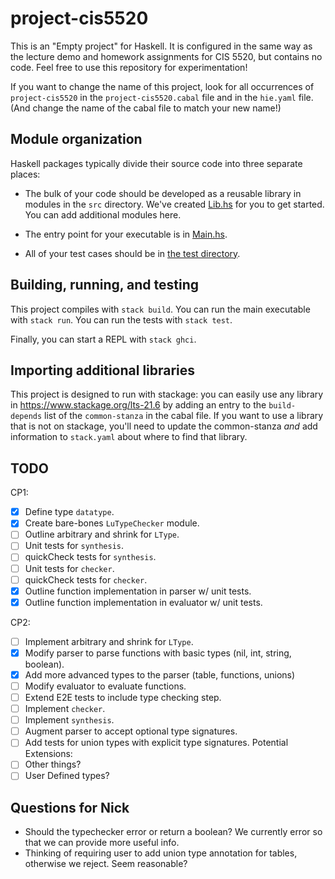 # project-cis5520

This is an "Empty project" for Haskell. It is configured in the same way as
the lecture demo and homework assignments for CIS 5520, but contains no
code. Feel free to use this repository for experimentation!

If you want to change the name of this project, look for all occurrences of
`project-cis5520` in the `project-cis5520.cabal` file and in the `hie.yaml` 
file. (And change the name of the cabal file to match your new name!)

## Module organization

Haskell packages typically divide their source code into three separate places:

  - The bulk of your code should be developed as a reusable library in 
    modules in the `src` directory. We've created [Lib.hs](src/Lib.hs) 
    for you to get started. You can add additional modules here.
  
  - The entry point for your executable is in [Main.hs](app/Main.hs). 
  
  - All of your test cases should be in [the test directory](test/Spec.hs).

## Building, running, and testing

This project compiles with `stack build`. 
You can run the main executable with `stack run`.
You can run the tests with `stack test`. 

Finally, you can start a REPL with `stack ghci`.

## Importing additional libraries

This project is designed to run with stackage: you can easily use any library
in https://www.stackage.org/lts-21.6 by adding an entry to the
`build-depends` list of the `common-stanza` in the cabal file. If you want to
use a library that is not on stackage, you'll need to update the common-stanza
*and* add information to `stack.yaml` about where to find that library.

## TODO 
CP1:
- [x] Define type `datatype`.
- [x] Create bare-bones `LuTypeChecker` module.
- [ ] Outline arbitrary and shrink for `LType`.
- [ ] Unit tests for `synthesis`.
- [ ] quickCheck tests for `synthesis`.
- [ ] Unit tests for `checker`.
- [ ] quickCheck tests for `checker`.
- [x] Outline function implementation in parser w/ unit tests.
- [x] Outline function implementation in evaluator w/ unit tests.

CP2:
- [ ] Implement arbitrary and shrink for `LType`.
- [x] Modify parser to parse functions with basic types (nil, int, string, boolean). 
- [x] Add more advanced types to the parser (table, functions, unions)
- [ ] Modify evaluator to evaluate functions.
- [ ] Extend E2E tests to include type checking step. 
- [ ] Implement `checker`. 
- [ ] Implement `synthesis`.
- [ ] Augment parser to accept optional type signatures.
- [ ] Add tests for union types with explicit type signatures.
Potential Extensions:
- [ ] Other things?
- [ ] User Defined types?

## Questions for Nick 
- Should the typechecker error or return a boolean? We currently error so that we can provide more useful info.
- Thinking of requiring user to add union type annotation for tables, otherwise we reject. Seem reasonable?

